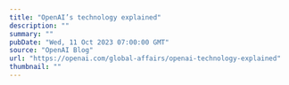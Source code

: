 ```yaml
---
title: "OpenAI’s technology explained"
description: ""
summary: ""
pubDate: "Wed, 11 Oct 2023 07:00:00 GMT"
source: "OpenAI Blog"
url: "https://openai.com/global-affairs/openai-technology-explained"
thumbnail: ""
---
```


